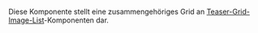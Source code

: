 Diese Komponente stellt eine zusammengehöriges Grid an [Teaser-Grid-Image-List](#teaser-grid-image-list)-Komponenten dar.